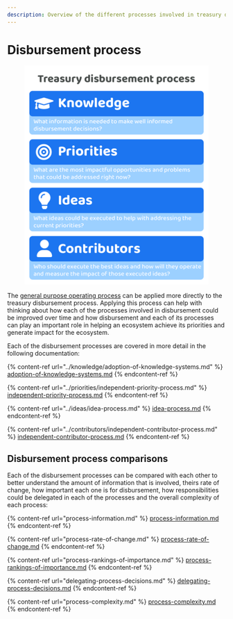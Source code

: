 ```yaml
---
description: Overview of the different processes involved in treasury disbursement
---
```


# Disbursement process

<div align="left">

<figure><img src="../.gitbook/assets/treasury-disbursement-process.png" alt="" width="563"><figcaption></figcaption></figure>

</div>

The [general purpose operating process](https://app.gitbook.com/s/qIN4B3DGHPqKOl7e6VuV/web3-treasuries/operating-process) can be applied more directly to the treasury disbursement process. Applying this process can help with thinking about how each of the processes involved in disbursement could be improved over time and how disbursement and each of its processes can play an important role in helping an ecosystem achieve its priorities and generate impact for the ecosystem.

Each of the disbursement processes are covered in more detail in the following documentation:

{% content-ref url="../knowledge/adoption-of-knowledge-systems.md" %}
[adoption-of-knowledge-systems.md](../knowledge/adoption-of-knowledge-systems.md)
{% endcontent-ref %}

{% content-ref url="../priorities/independent-priority-process.md" %}
[independent-priority-process.md](../priorities/independent-priority-process.md)
{% endcontent-ref %}

{% content-ref url="../ideas/idea-process.md" %}
[idea-process.md](../ideas/idea-process.md)
{% endcontent-ref %}

{% content-ref url="../contributors/independent-contributor-process.md" %}
[independent-contributor-process.md](../contributors/independent-contributor-process.md)
{% endcontent-ref %}



## **Disbursement process comparisons**

Each of the disbursement processes can be compared with each other to better understand the amount of information that is involved, theirs rate of change, how important each one is for disbursement, how responsibilities could be delegated in each of the processes and the overall complexity of each process:&#x20;

{% content-ref url="process-information.md" %}
[process-information.md](process-information.md)
{% endcontent-ref %}

{% content-ref url="process-rate-of-change.md" %}
[process-rate-of-change.md](process-rate-of-change.md)
{% endcontent-ref %}

{% content-ref url="process-rankings-of-importance.md" %}
[process-rankings-of-importance.md](process-rankings-of-importance.md)
{% endcontent-ref %}

{% content-ref url="delegating-process-decisions.md" %}
[delegating-process-decisions.md](delegating-process-decisions.md)
{% endcontent-ref %}

{% content-ref url="process-complexity.md" %}
[process-complexity.md](process-complexity.md)
{% endcontent-ref %}
